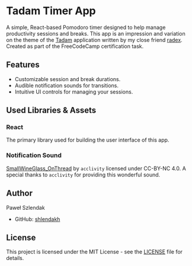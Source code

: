 # Tadam Timer App

A simple, React-based Pomodoro timer designed to help manage productivity sessions and breaks. This app is an impression and variation on the theme of the [Tadam](https://tadamapp.com) application written by my close friend [radex](https://github.com/radex). Created as part of the FreeCodeCamp certification task.

## Features

- Customizable session and break durations.
- Audible notification sounds for transitions.
- Intuitive UI controls for managing your sessions.

## Used Libraries & Assets

### React
The primary library used for building the user interface of this app.

### Notification Sound

[SmallWineGlass_OnThread](https://freesound.org/people/acclivity/sounds/14361/) by `acclivity` licensed under CC-BY-NC 4.0. A special thanks to `acclivity` for providing this wonderful sound.

## Author

Paweł Szlendak

- GitHub: [shlendakh](https://github.com/shlendakh)

## License

This project is licensed under the MIT License - see the [LICENSE](https://opensource.org/license/mit) file for details.